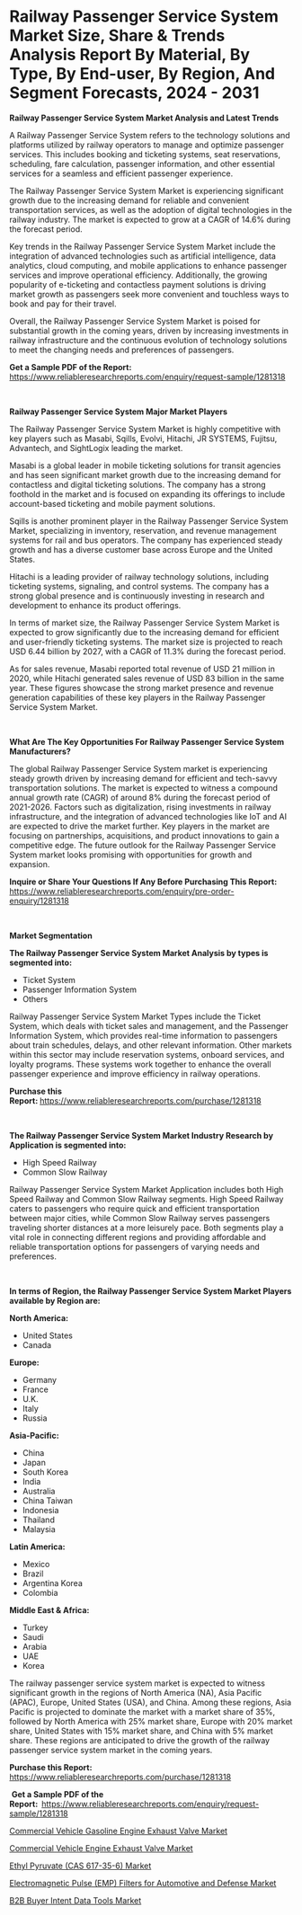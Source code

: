 <p><h1>Railway Passenger Service System Market Size, Share & Trends Analysis Report By Material, By Type, By End-user, By Region, And Segment Forecasts, 2024 - 2031</h1></p><p><strong>Railway Passenger Service System Market Analysis and Latest Trends</strong></p>
<p><p>A Railway Passenger Service System refers to the technology solutions and platforms utilized by railway operators to manage and optimize passenger services. This includes booking and ticketing systems, seat reservations, scheduling, fare calculation, passenger information, and other essential services for a seamless and efficient passenger experience.</p><p>The Railway Passenger Service System Market is experiencing significant growth due to the increasing demand for reliable and convenient transportation services, as well as the adoption of digital technologies in the railway industry. The market is expected to grow at a CAGR of 14.6% during the forecast period.</p><p>Key trends in the Railway Passenger Service System Market include the integration of advanced technologies such as artificial intelligence, data analytics, cloud computing, and mobile applications to enhance passenger services and improve operational efficiency. Additionally, the growing popularity of e-ticketing and contactless payment solutions is driving market growth as passengers seek more convenient and touchless ways to book and pay for their travel.</p><p>Overall, the Railway Passenger Service System Market is poised for substantial growth in the coming years, driven by increasing investments in railway infrastructure and the continuous evolution of technology solutions to meet the changing needs and preferences of passengers.</p></p>
<p><strong>Get a Sample PDF of the Report:&nbsp;</strong> <a href="https://www.reliableresearchreports.com/enquiry/request-sample/1281318">https://www.reliableresearchreports.com/enquiry/request-sample/1281318</a></p>
<p>&nbsp;</p>
<p><strong>Railway Passenger Service System Major Market Players</strong></p>
<p><p>The Railway Passenger Service System Market is highly competitive with key players such as Masabi, Sqills, Evolvi, Hitachi, JR SYSTEMS, Fujitsu, Advantech, and SightLogix leading the market. </p><p>Masabi is a global leader in mobile ticketing solutions for transit agencies and has seen significant market growth due to the increasing demand for contactless and digital ticketing solutions. The company has a strong foothold in the market and is focused on expanding its offerings to include account-based ticketing and mobile payment solutions.</p><p>Sqills is another prominent player in the Railway Passenger Service System Market, specializing in inventory, reservation, and revenue management systems for rail and bus operators. The company has experienced steady growth and has a diverse customer base across Europe and the United States.</p><p>Hitachi is a leading provider of railway technology solutions, including ticketing systems, signaling, and control systems. The company has a strong global presence and is continuously investing in research and development to enhance its product offerings.</p><p>In terms of market size, the Railway Passenger Service System Market is expected to grow significantly due to the increasing demand for efficient and user-friendly ticketing systems. The market size is projected to reach USD 6.44 billion by 2027, with a CAGR of 11.3% during the forecast period.</p><p>As for sales revenue, Masabi reported total revenue of USD 21 million in 2020, while Hitachi generated sales revenue of USD 83 billion in the same year. These figures showcase the strong market presence and revenue generation capabilities of these key players in the Railway Passenger Service System Market.</p></p>
<p>&nbsp;</p>
<p><strong>What Are The Key Opportunities For Railway Passenger Service System Manufacturers?</strong></p>
<p><p>The global Railway Passenger Service System market is experiencing steady growth driven by increasing demand for efficient and tech-savvy transportation solutions. The market is expected to witness a compound annual growth rate (CAGR) of around 8% during the forecast period of 2021-2026. Factors such as digitalization, rising investments in railway infrastructure, and the integration of advanced technologies like IoT and AI are expected to drive the market further. Key players in the market are focusing on partnerships, acquisitions, and product innovations to gain a competitive edge. The future outlook for the Railway Passenger Service System market looks promising with opportunities for growth and expansion.</p></p>
<p><strong>Inquire or Share Your Questions If Any Before Purchasing This Report:</strong> <a href="https://www.reliableresearchreports.com/enquiry/pre-order-enquiry/1281318">https://www.reliableresearchreports.com/enquiry/pre-order-enquiry/1281318</a></p>
<p>&nbsp;</p>
<p><strong>Market Segmentation</strong></p>
<p><strong>The Railway Passenger Service System Market Analysis by types is segmented into:</strong></p>
<p><ul><li>Ticket System</li><li>Passenger Information System</li><li>Others</li></ul></p>
<p><p>Railway Passenger Service System Market Types include the Ticket System, which deals with ticket sales and management, and the Passenger Information System, which provides real-time information to passengers about train schedules, delays, and other relevant information. Other markets within this sector may include reservation systems, onboard services, and loyalty programs. These systems work together to enhance the overall passenger experience and improve efficiency in railway operations.</p></p>
<p><strong>Purchase this Report:&nbsp;</strong><a href="https://www.reliableresearchreports.com/purchase/1281318">https://www.reliableresearchreports.com/purchase/1281318</a></p>
<p>&nbsp;</p>
<p><strong>The Railway Passenger Service System Market Industry Research by Application is segmented into:</strong></p>
<p><ul><li>High Speed Railway</li><li>Common Slow Railway</li></ul></p>
<p><p>Railway Passenger Service System Market Application includes both High Speed Railway and Common Slow Railway segments. High Speed Railway caters to passengers who require quick and efficient transportation between major cities, while Common Slow Railway serves passengers traveling shorter distances at a more leisurely pace. Both segments play a vital role in connecting different regions and providing affordable and reliable transportation options for passengers of varying needs and preferences.</p></p>
<p>&nbsp;</p>
<p><strong>In terms of Region, the Railway Passenger Service System Market Players available by Region are:</strong></p>
<p>
    <p> <strong> North America: </strong>
        <ul>
            <li>United States</li>
            <li>Canada</li>
        </ul>
        </p> 
    <p> <strong> Europe: </strong>
        <ul>
            <li>Germany</li>
            <li>France</li>
            <li>U.K.</li>
            <li>Italy</li>
            <li>Russia</li>
        </ul>
        </p> 
    <p> <strong> Asia-Pacific: </strong>
        <ul>
            <li>China</li>
            <li>Japan</li>
            <li>South Korea</li>
            <li>India</li>
            <li>Australia</li>
            <li>China Taiwan</li>
            <li>Indonesia</li>
            <li>Thailand</li>
            <li>Malaysia</li>
        </ul>
        </p> 
    <p> <strong> Latin America: </strong>
        <ul>
            <li>Mexico</li>
            <li>Brazil</li>
            <li>Argentina Korea</li>
            <li>Colombia</li>
        </ul>
        </p> 
    <p> <strong> Middle East & Africa: </strong>
        <ul>
            <li>Turkey</li>
            <li>Saudi</li>
            <li>Arabia</li>
            <li>UAE</li>
            <li>Korea</li>
        </ul>
    </p>
    </p>
<p><p>The railway passenger service system market is expected to witness significant growth in the regions of North America (NA), Asia Pacific (APAC), Europe, United States (USA), and China. Among these regions, Asia Pacific is projected to dominate the market with a market share of 35%, followed by North America with 25% market share, Europe with 20% market share, United States with 15% market share, and China with 5% market share. These regions are anticipated to drive the growth of the railway passenger service system market in the coming years.</p></p>
<p><strong>Purchase this Report: </strong><a href="https://www.reliableresearchreports.com/purchase/1281318">https://www.reliableresearchreports.com/purchase/1281318</a></p>
<p>&nbsp;<strong>Get a Sample PDF of the Report:&nbsp;&nbsp;</strong><a href="https://www.reliableresearchreports.com/enquiry/request-sample/1281318">https://www.reliableresearchreports.com/enquiry/request-sample/1281318</a></p>
<p><strong></strong></p>
<p><p><a href="https://issuu.com/reportprime-2/docs/commercial-vehicle-gasoline-engine-exhaust-valve-m">Commercial Vehicle Gasoline Engine Exhaust Valve Market</a></p><p><a href="https://issuu.com/reportprime-2/docs/commercial-vehicle-engine-exhaust-valve-market-siz">Commercial Vehicle Engine Exhaust Valve Market</a></p><p><a href="https://github.com/changoleonlaverguenzanoexiste/Market-Research-Report-List-2/blob/main/ethyl-pyruvate-cas-617-35-6-market.md">Ethyl Pyruvate (CAS 617-35-6) Market</a></p><p><a href="https://github.com/pizolina/Market-Research-Report-List-3/blob/main/electromagnetic-pulse-emp-filters-for-automotive-and-defense-market.md">Electromagnetic Pulse (EMP) Filters for Automotive and Defense Market</a></p><p><a href="https://github.com/tamvrosiya/Market-Research-Report-List-2/blob/main/b2b-buyer-intent-data-tools-market.md">B2B Buyer Intent Data Tools Market</a></p></p>